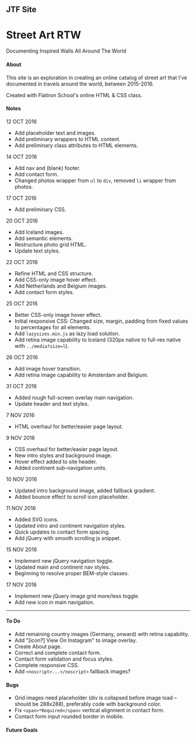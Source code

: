 JTF Site
---

# Street Art RTW

Documenting Inspired Walls All Around The World

#### About

This site is an exploration in creating an online catalog of street art that I've documented in travels around the world, between 2015-2016.

Created with Flatiron School's online HTML & CSS class.

#### Notes

12 OCT 2016
* Add placeholder text and images.
* Add preliminary wrappers to HTML content.
* Add preliminary class attributes to HTML elements.

14 OCT 2016
* Add nav and (blank) footer.
* Add contact form.
* Changed photos wrapper from `ul` to `div`, removed `li` wrapper from photos.

17 OCT 2016
* Add preliminary CSS.

20 OCT 2016
* Add Iceland images.
* Add semantic elements.
* Restructure photo grid HTML.
* Update text styles.

22 OCT 2016
* Refine HTML and CSS structure.
* Add CSS-only image hover effect.
* Add Netherlands and Belgium images.
* Add contact form styles.

25 OCT 2016
* Better CSS-only image hover effect.
* Initial responsive CSS: Changed size, margin, padding from fixed values to percentages for all elements.
* Add `lazysizes.min.js` as lazy load solution.
* Add retina image capability to Iceland (320px native to full-res native with `../media?size=l`).

26 OCT 2016
* Add image hover transition.
* Add retina image capability to Amsterdam and Belgium.

31 OCT 2016
* Added rough full-screen overlay main navigation.
* Update header and text styles.

7 NOV 2016
* HTML overhaul for better/easier page layout.

9 NOV 2016
* CSS overhaul for better/easier page layout.
* New intro styles and background image.
* Hover effect added to site header.
* Added continent sub-navigation units.

10 NOV 2016
* Updated intro background image, added fallback gradient.
* Added bounce effect to scroll icon placeholder.

11 NOV 2016
* Added SVG icons.
* Updated intro and continent navigation styles.
* Quick updates to contact form spacing.
* Add jQuery with smooth scrolling js snippet.

15 NOV 2016
* Implement new jQuery navigation toggle.
* Updated main and continent nav styles.
* Beginning to resolve proper BEM-style classes.

17 NOV 2016
* Implement new jQuery image grid more/less toggle.
* Add new icon in main navigation.

---

#### To Do

* Add remaining country images (Germany, onward) with retina capability.
* Add "[icon?] View On Instagram" to image overlay.
* Create About page.
* Correct and complete contact form.
* Contact form validation and focus styles.
* Complete responsive CSS.
* Add `<noscript>...</noscript>` fallback images?

#### Bugs

* Grid images need placeholder (div is collapsed before image load – should be 288x288), preferably code with background color.
* Fix `<span>*Required</span>` vertical alignment in contact form.
* Contact form input rounded border in mobile.

#### Future Goals
